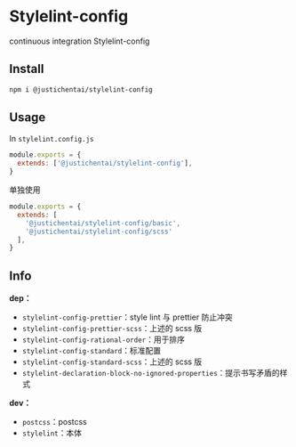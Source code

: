 # Stylelint-config

continuous integration Stylelint-config

## Install

```bash
npm i @justichentai/stylelint-config
```

## Usage

In `stylelint.config.js`
```js
module.exports = {  
  extends: ['@justichentai/stylelint-config'],  
}
```

单独使用
```js
module.exports = {
  extends: [
    '@justichentai/stylelint-config/basic',
    '@justichentai/stylelint-config/scss'
  ],
}
```

## Info

**dep：**
- `stylelint-config-prettier`：style lint 与 prettier 防止冲突
- `stylelint-config-prettier-scss`：上述的 scss 版
- `stylelint-config-rational-order`：用于排序
- `stylelint-config-standard`：标准配置
- `stylelint-config-standard-scss`：上述的 scss 版
- `stylelint-declaration-block-no-ignored-properties`：提示书写矛盾的样式

**dev：**
- `postcss`：postcss
- `stylelint`：本体
